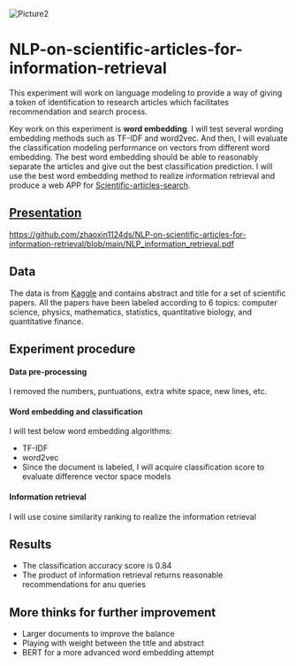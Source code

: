 ![Picture2](https://user-images.githubusercontent.com/45460506/103392391-42949f00-4ae3-11eb-959f-edc4c7fdd742.png)
# NLP-on-scientific-articles-for-information-retrieval
This experiment will work on language modeling to provide a way of giving a token of identification to research articles which facilitates recommendation and search process.

Key work on this experiment is **word embedding**. I will test several wording embedding methods such as TF-IDF and word2vec. And then, I will evaluate the classification modeling performance on vectors from different word embedding. The best word embedding should be able to reasonably separate the articles and give out the best classification prediction. I will use the best word embedding method to realize information retrieval and produce a web APP for [Scientific-articles-search](https://scientific-articles-search.anvil.app/).

## [Presentation](https://github.com/zhaoxin1124ds/NLP-on-scientific-articles-for-information-retrieval/blob/main/NLP_information_retrieval.pdf)
https://github.com/zhaoxin1124ds/NLP-on-scientific-articles-for-information-retrieval/blob/main/NLP_information_retrieval.pdf

## Data
The data is from [Kaggle](https://www.kaggle.com/vetrirah/janatahack-independence-day-2020-ml-hackathon) and contains abstract and title for a set of scientific papers. All the papers have been labeled according to 6 topics: computer science, physics, mathematics, statistics, quantitative biology, and quantitative finance.

## Experiment procedure
#### Data pre-processing
I removed the numbers, puntuations, extra white space, new lines, etc.
#### Word embedding and classification
I will test below word embedding algorithms:
* TF-IDF
* word2vec
* Since the document is labeled, I will acquire classification score to evaluate difference vector space models
#### Information retrieval
I will use cosine similarity ranking to realize the information retrieval

## Results
* The classification accuracy score is 0.84
* The product of information retrieval returns reasonable recommendations for anu queries

## More thinks for further improvement
* Larger documents to improve the balance
* Playing with weight between the title and abstract
* BERT for a more advanced word embedding attempt

